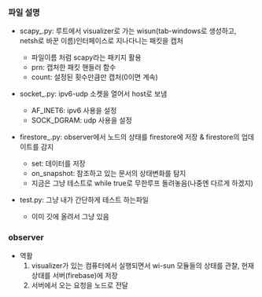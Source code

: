### 파일 설명
- scapy_.py: 루트에서 visualizer로 가는 wisun(tab-windows로 생성하고, netsh로 바꾼 이름)인터페이스로 지나다니는 패킷을 캡처
    - 파일이름 처럼 scapy라는 패키지 활용
    - prn: 캡처한 패킷 핸들러 함수
    - count: 설정된 횟수만큼만 캡처(0이면 계속)
- socket_.py: ipv6-udp 소켓을 열어서 host로 보냄
    - AF_INET6: ipv6 사용을 설정
    - SOCK_DGRAM: udp 사용을 설정
- firestore_.py: observer에서 노드의 상태를 firestore에 저장 & firestore의 업데이트를 감지
    - set: 데이터를 저장
    - on_snapshot: 참조하고 있는 문서의 상태변화를 탐지
    - 지금은 그냥 테스트로 while true로 무한루프 돌려놓음(나중엔 다르게 하겠지)

- test.py: 그냥 내가 간단하게 테스트 하는파일
    - 이미 깃에 올려서 그냥 있음

### observer
- 역활
    1. visualizer가 있는 컴퓨터에서 실행되면서 wi-sun 모듈들의 상태를 관찰, 현재 상태를 서버(firebase)에 저장
    2. 서버에서 오는 요청을 노드로 전달